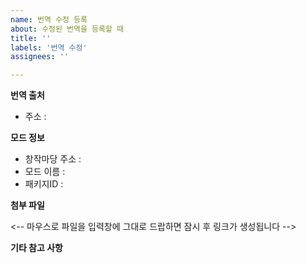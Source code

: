 ```yaml
---
name: 번역 수정 등록
about: 수정된 번역을 등록할 때
title: ''
labels: '번역 수정'
assignees: ''

---
```

<b>번역 출처</b>
- 주소 :
<!-- RMK GitHub가 아닌 다른 곳에도 동일한 파일을 업로드 하는 경우 중복 작업 방지를 위해 해당 주소를 남겨주기 바랍니다 -->

<b>모드 정보</b>
- 창작마당 주소 : 
- 모드 이름 : 
- 패키지ID : 
<!-- 패키지ID는 창작마당 등록번호가 아닙니다. 잘 모르겠다면 비워주세요 -->

<b>첨부 파일</b><p>
<-- 마우스로 파일을 입력창에 그대로 드랍하면 잠시 후 링크가 생성됩니다 -->

<b>기타 참고 사항</b>
